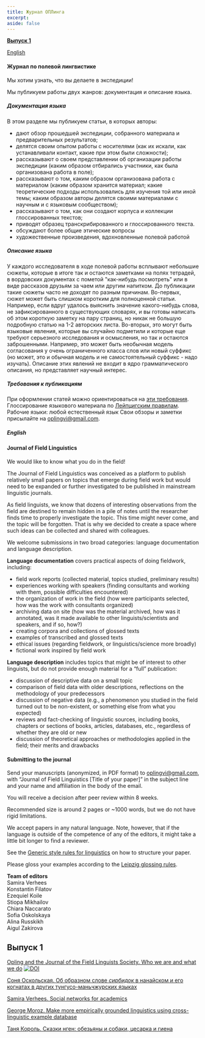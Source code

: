 ```yaml
---
title: Журнал ОПЛинга
excerpt: 
aside: false
---
```

[**Выпуск 1**](#выпуск-1)

[English](#english)


#### Журнал по полевой лингвистике

Мы хотим узнать, что вы делаете в экспедиции!

Мы публикуем работы двух жанров: документация и описание языка.

##### Документация языка
В этом разделе мы публикуем статьи, в которых авторы:

- дают обзор прошедшей экспедиции, собранного материала и предварительных результатов;
- делятся своим опытом работы с носителями (как их искали, как устанавливали контакт, какие при этом были сложности);
- рассказывают о своем представлении об организации работы экспедиции (каким образом отбирались участники, как была организована работа в поле);
- рассказывают о том, каким образом организована работа с материалом (каким образом хранится материал; какие теоретические подходы использовались для изучения той или иной темы; каким образом авторы делятся своими материалами с научным и с языковым сообществом);
- рассказывают о том, как они создают корпуса и коллекции глоссированных текстов;
- приводят образец транскрибированного и глоссированного текста.
- обсуждают более общие этические вопросы
- художественные произведения, вдохновленные полевой работой

##### Описание языка
У каждого исследователя в ходе полевой работы всплывают небольшие сюжеты, которые в итоге так и остаются заметками на полях тетрадей, в вордовских документах с пометой "как-нибудь посмотреть" или в виде рассказов друзьям за чаем или другим напитком. До публикации такие сюжеты часто не доходят по разным причинам. Во-первых, сюжет может быть слишком коротким для полноценной статьи. Например, если вдруг удалось выяснить значение какого-нибудь слова, не зафиксированного в существующих словарях, и вы готовы написать об этом короткую заметку на пару страниц, но никак не большую подробную статью на 1-2 авторских листа. Во-вторых, это могут быть языковые явления, которые вы случайно подметили и которые еще требуют серьезного исследования и осмысления, но так и остаются заброшенными. Например, это может быть необычная модель согласования у очень ограниченного класса слов или новый суффикс (но может, это и обычная модель и не самостоятельный суффикс - надо изучать). Описание этих явлений не входит в ядро грамматического описания, но представляет научный интерес.

##### Требования к публикациям
При оформлении статей можно ориентироваться на [эти требования](http://langsci.github.io/gsr/GenericStyleRulesLangsci.pdf).
Глоссирование языкового материала по [Лейпцигским правилам](https://www.eva.mpg.de/lingua/resources/glossing-rules.php).
Рабочие языки: любой естественный язык
Свои обзоры и заметки присылайте на oplingvi@gmail.com.



##### English

#### Journal of Field Linguistics 

We would like to know what you do in the field!

The Journal of Field Linguistics was conceived as a platform to publish relatively small papers on topics that emerge during field work but would need to be expanded or further investigated to be published in mainstream linguistic journals. 

As field linguists, we know that dozens of interesting observations from the field are destined to remain hidden in a pile of notes until the researcher finds time to properly investigate the topic. This time might never come, and the topic will be forgotten. That is why we decided to create a space where such ideas can be collected and shared with colleagues. 

We welcome submissions in two broad categories: language documentation and language description.

**Language documentation** covers practical aspects of doing fieldwork, including:

- field work reports (collected material, topics studied, preliminary results)
- experiences working with speakers (finding consultants and working with them, possible difficulties encountered)
- the organization of work in the field (how were participants selected, how was the work with consultants organized)
- archiving data on site (how was the material archived, how was it annotated, was it made available to other linguists/scientists and speakers, and if so, how?)
- creating corpora and collections of glossed texts 
- examples of transcribed and glossed texts
- ethical issues (regarding fieldwork, or linguistics/science more broadly)
- fictional work inspired by field work

**Language description** includes topics that might be of interest to other linguists, but do not provide enough material for a “full” publication: 

- discussion of descriptive data on a small topic
- comparison of field data with older descriptions, reflections on the methodology of your predecessors
- discussion of negative data (e.g., a phenomenon you studied in the field turned out to be non-existent, or something else from what you expected)
- reviews and fact-checking of linguistic sources, including books, chapters or sections of books, articles, databases, etc., regardless of whether they are old or new
- discussion of theoretical approaches or methodologies applied in the field; their merits and drawbacks

#### Submitting to the journal
Send your manuscripts (anonymized, in PDF format) to oplingvi@gmail.com, with “Journal of Field Linguistics [Title of your paper]” in the subject line and your name and affiliation in the body of the email.

You will receive a decision after peer review within 8 weeks.

Recommended size is around 2 pages or ~1000 words, but we do not have rigid limitations.

We accept papers in any natural language. Note, however, that if the language is outside of the competence of any of the editors, it might take a little bit longer to find a reviewer.

See the [Generic style rules for linguistics](https://langsci.github.io/gsr/GenericStyleRulesLangsci.pdf) on how to structure your paper.

Please gloss your examples according to the [Leipzig glossing rules](https://www.eva.mpg.de/lingua/resources/glossing-rules.php).

**Team of editors**  
Samira Verhees  
Konstantin Filatov  
Ezequiel Koile  
Stiopa Mikhailov  
Chiara Naccarato  
Sofia Oskolskaya  
Alina Russkikh  
Aigul Zakirova  




## Выпуск 1
[Opling and the Journal of the Field Linguists Society. Who we are and what we do](/01-preface.html/)
[![DOI](https://zenodo.org/badge/DOI/10.5281/zenodo.10610503.svg)](https://doi.org/10.5281/zenodo.10610503)

[Соня Оскольская. Об образном слове <i>сирбидок</i> в нанайском и его когнатах в других тунгусо-маньчжурских языках](/01-oskolskaya.html/) 

[Samira Verhees. Social networks for academics](/01-verhees.html/)

[George Moroz. Make more empirically grounded linguistics using cross-linguistic example database](/01-moroz.html/)

[Таня Король. Сказки нген: обезьяны и собаки, цесарка и гиена](/01-korol.html/)
